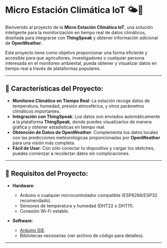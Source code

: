 # Micro Estación Climática IoT 🌤️🌿

Bienvenido al proyecto de la **Micro Estación Climática IoT**, una solución inteligente para la monitorización en tiempo real de datos climáticos, diseñada para integrarse con **ThingSpeak** y obtener información adicional de **OpenWeather**.

Este proyecto tiene como objetivo proporcionar una forma eficiente y accesible para que agricultores, investigadores o cualquier persona interesada en el monitoreo ambiental, pueda obtener y visualizar datos en tiempo real a través de plataformas populares.

---

## 🌱 **Características del Proyecto**:

- **Monitoreo Climático en Tiempo Real**: La estación recoge datos de temperatura, humedad, presión atmosférica, y otros parámetros climáticos importantes.
- **Integración con ThingSpeak**: Los datos son enviados automáticamente a la plataforma **ThingSpeak**, donde puedes visualizarlos de manera gráfica y obtener estadísticas en tiempo real.
- **Obtención de Datos de OpenWeather**: Complementa tus datos locales con las predicciones meteorológicas proporcionadas por **OpenWeather** para una visión más completa.
- **Fácil de Usar**: Con sólo conectar tu dispositivo y cargar los sketches, puedes comenzar a recolectar datos sin complicaciones.

---

## 🔧 **Requisitos del Proyecto**:

- **Hardware**:
  - Arduino o cualquier microcontrolador compatible (ESP8266/ESP32 recomendado).
  - Sensores de temperatura y humedad (DHT22 o DHT11).
  - Conexión Wi-Fi estable.
  
- **Software**:
  - [Arduino IDE](https://downloads.arduino.cc/arduino-1.8.19-windows.exe).
  - Bibliotecas necesarias (ver archivo de código para detalles).

---


